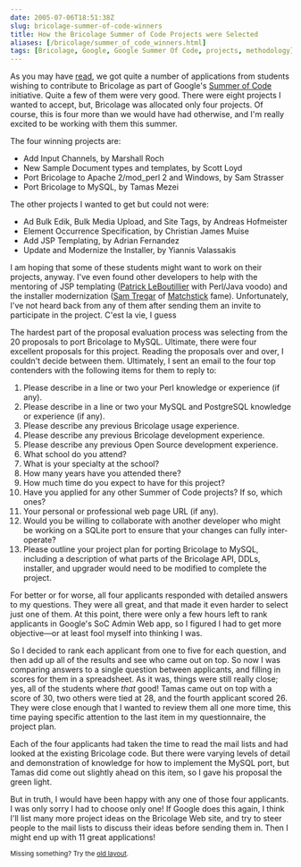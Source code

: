 ```yaml
--- 
date: 2005-07-06T18:51:38Z
slug: bricolage-summer-of-code-winners
title: How the Bricolage Summer of Code Projects were Selected
aliases: [/bricolage/summer_of_code_winners.html]
tags: [Bricolage, Google, Google Summer Of Code, projects, methodology]
---
```


<p>As you may have <a href="/bricolage/summer_of_code_applications.html"
title="Bricolage Summer of Code Application Summary">read</a>, we got quite a
number of applications from students wishing to contribute to Bricolage as
part of Google's <a href="http://code.google.com/summerofcode.html"
title="Google Summer of Code">Summer of Code</a> initiative. Quite a few of
them were very good. There were eight projects I wanted to accept, but,
Bricolage was allocated only four projects. Of course, this is four more than
we would have had otherwise, and I'm really excited to be working with them
this summer.</p>

<p>The four winning projects are:</p>

<ul>
  <li>Add Input Channels, by Marshall Roch</li>
  <li>New Sample Document types and templates, by Scott Loyd</li>
  <li>Port Bricolage to Apache 2/mod_perl 2 and Windows, by Sam Strasser</li>
  <li>Port Bricolage to MySQL, by Tamas Mezei</li>
</ul>

<p>The other projects I wanted to get but could not were:</p>

<ul>
  <li>Ad Bulk Edik, Bulk Media Upload, and Site Tags, by Andreas Hofmeister</li>
  <li>Element Occurrence Specification, by Christian James Muise</li>
  <li>Add JSP Templating, by Adrian Fernandez</li>
  <li>Update and Modernize the Installer, by Yiannis Valassakis</li>
</ul>

<p>I am hoping that some of these students might want to work on their
projects, anyway. I've even found other developers to help with the mentoring
of JSP templating (<a href="http://search.cpan.org/~patl/" title="See Patrick
LeBoutillier's modules on CPAN">Patrick LeBoutillier</a> with Perl/Java voodo) and
the installer modernization (<a href="http://sam.tregar.com/" title="Sam
Tregar: Life">Sam Tregar</a>
of <a href="http://sourceforge.net/projects/matchstick/" title="The Matcstick
SourceForge project page">Matchstick</a> fame). Unfortunately, I've not heard
back from any of them after sending them an invite to participate in the
project. C'est la vie, I guess</p>

<p>The hardest part of the proposal evaluation process was selecting from the
20 proposals to port Bricolage to MySQL. Ultimate, there were four excellent
proposals for this project. Reading the proposals over and over, I couldn't
decide between them. Ultimately, I sent an email to the four top contenders
with the following items for them to reply to:</p>

<ol>
  <li>Please describe in a line or two your Perl knowledge or experience (if any).</li>
  <li>Please describe in a line or two your MySQL and PostgreSQL knowledge or experience (if any).</li>
  <li>Please describe any previous Bricolage usage experience.</li>
  <li>Please describe any previous Bricolage development experience.</li>
  <li>Please describe any previous Open Source development experience.</li>
  <li>What school do you attend?</li>
  <li>What is your specialty at the school?</li>
  <li>How many years have you attended there?</li>
  <li>How much time do you expect to have for this project?</li>
  <li>Have you applied for any other Summer of Code projects?  If so, which ones?</li>
  <li>Your personal or professional web page URL (if any).</li>
  <li>Would you be willing to collaborate with another developer who might be working on a SQLite port to ensure that your changes can fully inter-operate?</li>
  <li>Please outline your project plan for porting Bricolage to MySQL, including a description of what parts of the Bricolage API, DDLs, installer, and upgrader would need to be modified to complete the project.</li>
</ol>

<p>For better or for worse, all four applicants responded with detailed answers to my questions. They were all great, and that made it even harder to select just one of them. At this point, there were only a few hours left to rank applicants in Google's SoC Admin Web app, so I figured I had to get more objective&#x2014;or at least fool myself into thinking I was.</p>

<p>So I decided to rank each applicant from one to five for each question, and
then add up all of the results and see who came out on top. So now I was
comparing answers to a single question between applicants, and filling in
scores for them in a spreadsheet. As it was, things were still really close; yes, all of the students where <em>that</em> good! Tamas came out on top with a score of 30, two others were tied at 28, and the fourth applicant scored 26. They were close enough that I wanted to review them all one more time, this time paying specific attention to the last item in my questionnaire, the project plan.</p>

<p>Each of the four applicants had taken the time to read the mail lists and had looked at the existing Bricolage code. But there were varying levels of detail and demonstration of knowledge for how to implement the MySQL port, but Tamas did come out slightly ahead on this item, so I gave his proposal the green light.</p>

<p>But in truth, I would have been happy with any one of those four applicants. I was only sorry I had to choose only one! If Google does this again, I think I'll list many more project ideas on the Bricolage Web site, and try to steer people to the mail lists to discuss their ideas before sending them in. Then I might end up with 11 great applications!</p>


<p class="past"><small>Missing something? Try the <a rel="nofollow" href="http://past.justatheory.com/bricolage/summer_of_code_winners.html">old layout</a>.</small></p>


